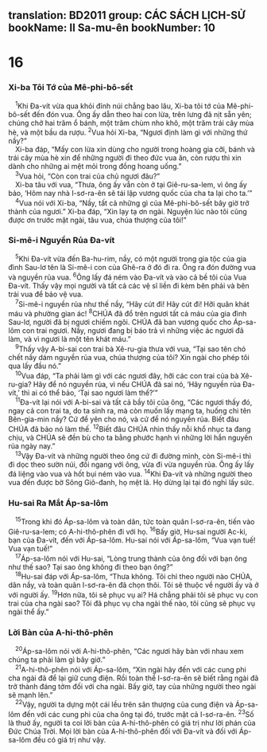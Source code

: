 translation: BD2011
group: CÁC SÁCH LỊCH-SỬ
bookName: II Sa-mu-ên 
bookNumber: 10
-------

<div class="title"><h1>16</h1><h3>Xi-ba Tôi Tớ của Mê-phi-bô-sết</h3></div>
<span class="verse 2sa_16_1"> <sup>1</sup>Khi Ða-vít vừa qua khỏi đỉnh núi chẳng bao lâu, Xi-ba tôi tớ của Mê-phi-bô-sết đến đón vua. Ông ấy dẫn theo hai con lừa, trên lưng đã nịt sẵn yên; chúng chở hai trăm ổ bánh, một trăm chùm nho khô, một trăm trái cây mùa hè, và một bầu da rượu. </span>
<span class="verse 2sa_16_2"><sup>2</sup>Vua hỏi Xi-ba, “Ngươi định làm gì với những thứ nầy?”<br/> Xi-ba đáp, “Mấy con lừa xin dùng cho người trong hoàng gia cỡi, bánh và trái cây mùa hè xin để những người đi theo đức vua ăn, còn rượu thì xin dành cho những ai mệt mỏi trong đồng hoang uống.”<br/></span>
<span class="verse 2sa_16_3"> <sup>3</sup>Vua hỏi, “Còn con trai của chủ ngươi đâu?”<br/> Xi-ba tâu với vua, “Thưa, ông ấy vẫn còn ở tại Giê-ru-sa-lem, vì ông ấy bảo, ‘Hôm nay nhà I-sơ-ra-ên sẽ tái lập vương quốc của cha ta lại cho ta.’”<br/></span>
<span class="verse 2sa_16_4"> <sup>4</sup>Vua nói với Xi-ba, “Nầy, tất cả những gì của Mê-phi-bô-sết bây giờ trở thành của ngươi.” Xi-ba đáp, “Xin lạy tạ ơn ngài. Nguyện lúc nào tôi cũng được ơn trước mặt ngài, tâu vua, chúa thượng của tôi!”<br/></span>
<div class="title"><h3>Si-mê-i Nguyền Rủa Ða-vít</h3></div>
<span class="verse 2sa_16_5"> <sup>5</sup>Khi Ða-vít vừa đến Ba-hu-rim, nầy, có một người trong gia tộc của gia đình Sau-lơ tên là Si-mê-i con của Ghê-ra ở đó đi ra. Ông ra đón đường vua và nguyền rủa vua. </span>
<span class="verse 2sa_16_6"><sup>6</sup>Ông lấy đá ném vào Ða-vít và vào cả bề tôi của Vua Ða-vít. Thấy vậy mọi người và tất cả các vệ sĩ liền đi kèm bên phải và bên trái vua để bảo vệ vua.<br/></span>
<span class="verse 2sa_16_7"> <sup>7</sup>Si-mê-i nguyền rủa như thế nầy, “Hãy cút đi! Hãy cút đi! Hỡi quân khát máu và phường gian ác! </span>
<span class="verse 2sa_16_8"><sup>8</sup>CHÚA đã đổ trên ngươi tất cả máu của gia đình Sau-lơ, người đã bị ngươi chiếm ngôi. CHÚA đã ban vương quốc cho Áp-sa-lôm con trai ngươi. Nầy, ngươi đang bị báo trả vì những việc ác ngươi đã làm, và vì ngươi là một tên khát máu.”<br/></span>
<span class="verse 2sa_16_9"> <sup>9</sup>Thấy vậy A-bi-sai con trai bà Xê-ru-gia thưa với vua, “Tại sao tên chó chết nầy dám nguyền rủa vua, chúa thượng của tôi? Xin ngài cho phép tôi qua lấy đầu nó.”<br/></span>
<span class="verse 2sa_16_10"> <sup>10</sup>Vua đáp, “Ta phải làm gì với các ngươi đây, hỡi các con trai của bà Xê-ru-gia? Hãy để nó nguyền rủa, vì nếu CHÚA đã sai nó, ‘Hãy nguyền rủa Ða-vít,’ thì ai có thể bảo, ‘Tại sao ngươi làm thế?’”<br/></span>
<span class="verse 2sa_16_11"> <sup>11</sup>Ða-vít lại nói với A-bi-sai và tất cả bầy tôi của ông, “Các ngươi thấy đó, ngay cả con trai ta, do ta sinh ra, mà còn muốn lấy mạng ta, huống chi tên Bên-gia-min nầy? Cứ để yên cho nó, và cứ để nó nguyền rủa. Biết đâu CHÚA đã bảo nó làm thế. </span>
<span class="verse 2sa_16_12"><sup>12</sup>Biết đâu CHÚA nhìn thấy nỗi khổ nhục ta đang chịu, và CHÚA sẽ đền bù cho ta bằng phước hạnh vì những lời hắn nguyền rủa ngày nay.”<br/></span>
<span class="verse 2sa_16_13"> <sup>13</sup>Vậy Ða-vít và những người theo ông cứ đi đường mình, còn Si-mê-i thì đi dọc theo sườn núi, đối ngang với ông, vừa đi vừa nguyền rủa. Ông ấy lấy đá liệng vào vua và hốt bụi ném vào vua. </span>
<span class="verse 2sa_16_14"><sup>14</sup>Khi Ða-vít và những người theo vua đến được bờ Sông Giô-đanh, họ mệt lả. Họ dừng lại tại đó nghỉ lấy sức.<br/></span>
<div class="title"><h3>Hu-sai Ra Mắt Áp-sa-lôm</h3></div>
<span class="verse 2sa_16_15"> <sup>15</sup>Trong khi đó Áp-sa-lôm và toàn dân, tức toàn quân I-sơ-ra-ên, tiến vào Giê-ru-sa-lem; có A-hi-thô-phên đi với họ. </span>
<span class="verse 2sa_16_16"><sup>16</sup>Bấy giờ, Hu-sai người Ạc-ki, bạn của Ða-vít, đến với Áp-sa-lôm. Hu-sai nói với Áp-sa-lôm, “Vua vạn tuế! Vua vạn tuế!”<br/></span>
<span class="verse 2sa_16_17"> <sup>17</sup>Áp-sa-lôm nói với Hu-sai, “Lòng trung thành của ông đối với bạn ông như thế sao? Tại sao ông không đi theo bạn ông?”<br/></span>
<span class="verse 2sa_16_18"> <sup>18</sup>Hu-sai đáp với Áp-sa-lôm, “Thưa không. Tôi chỉ theo người nào CHÚA, dân nầy, và toàn quân I-sơ-ra-ên đã chọn thôi. Tôi sẽ thuộc về người ấy và ở với người ấy. </span>
<span class="verse 2sa_16_19"><sup>19</sup>Hơn nữa, tôi sẽ phục vụ ai? Há chẳng phải tôi sẽ phục vụ con trai của cha ngài sao? Tôi đã phục vụ cha ngài thế nào, tôi cũng sẽ phục vụ ngài thể ấy.”<br/></span>
<div class="title"><h3>Lời Bàn của A-hi-thô-phên</h3></div>
<span class="verse 2sa_16_20"> <sup>20</sup>Áp-sa-lôm nói với A-hi-thô-phên, “Các ngươi hãy bàn với nhau xem chúng ta phải làm gì bây giờ.”<br/></span>
<span class="verse 2sa_16_21"> <sup>21</sup>A-hi-thô-phên nói với Áp-sa-lôm, “Xin ngài hãy đến với các cung phi cha ngài đã để lại giữ cung điện. Rồi toàn thể I-sơ-ra-ên sẽ biết rằng ngài đã trở thành đáng tởm đối với cha ngài. Bấy giờ, tay của những người theo ngài sẽ mạnh lên.”<br/></span>
<span class="verse 2sa_16_22"> <sup>22</sup>Vậy, người ta dựng một cái lều trên sân thượng của cung điện và Áp-sa-lôm đến với các cung phi của cha ông tại đó, trước mặt cả I-sơ-ra-ên. </span>
<span class="verse 2sa_16_23"><sup>23</sup>Số là thuở ấy, người ta coi lời bàn của A-hi-thô-phên có giá trị như lời phán của Ðức Chúa Trời. Mọi lời bàn của A-hi-thô-phên đối với Ða-vít và đối với Áp-sa-lôm đều có giá trị như vậy.<br/></span>
